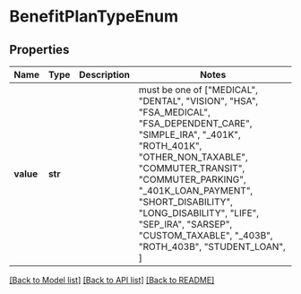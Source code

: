 # BenefitPlanTypeEnum


## Properties
Name | Type | Description | Notes
------------ | ------------- | ------------- | -------------
**value** | **str** |  |  must be one of ["MEDICAL", "DENTAL", "VISION", "HSA", "FSA_MEDICAL", "FSA_DEPENDENT_CARE", "SIMPLE_IRA", "_401K", "ROTH_401K", "OTHER_NON_TAXABLE", "COMMUTER_TRANSIT", "COMMUTER_PARKING", "_401K_LOAN_PAYMENT", "SHORT_DISABILITY", "LONG_DISABILITY", "LIFE", "SEP_IRA", "SARSEP", "CUSTOM_TAXABLE", "_403B", "ROTH_403B", "STUDENT_LOAN", ]

[[Back to Model list]](../README.md#documentation-for-models) [[Back to API list]](../README.md#documentation-for-api-endpoints) [[Back to README]](../README.md)


